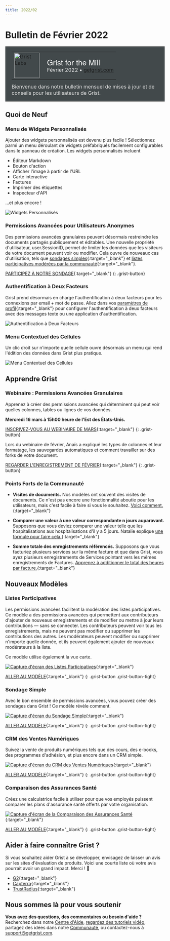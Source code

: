 ```yaml
---
title: 2022/02
---
```


# Bulletin de Février 2022

<style>
  /* restaurer certains paramètres par défaut mal remplacés */
  .newsletter-header .table {
    background-color: initial;
    border: initial;
  }
  .newsletter-header .table > tbody > tr > td {
    padding: initial;
    border: initial;
    vertical-align: initial;
  }
  .newsletter-header img.header-img {
    padding: initial;
    max-width: initial;
    display: initial;
    padding: initial;
    line-height: initial;
    background-color: initial;
    border: initial;
    border-radius: initial;
    margin: initial;
  }

  /* copier les styles de la newsletter, avec un préfixe pour une spécificité suffisante */
  .newsletter-header .header {
    border: none;
    padding: 0;
    margin: 0;
  }
  .newsletter-header table > tbody > tr > td.header-image {
    width: 80px;
    padding-right: 16px;
  }
  .newsletter-header table > tbody > tr > td.header-text {
    background-color: #42494B;
    padding: 16px 20px;
  }
  .newsletter-header table.header-top {
    border: none;
    padding: 0;
    margin: 0;
    width: 100%;
  }
  .header-title {
    font-family: Helvetica Neue, Helvetica, Arial, sans-serif;
    font-size: 24px;
    line-height: 28px;
    color: #FFFFFF;
  }
  .header-month {
    color: #FFFFFF;
  }
  .header-welcome {
    margin-top: 12px;
    color: #FFFFFF;
  }
</style>
<div class="newsletter-header">
<table class="header" cellpadding="0" cellspacing="0" border="0"><tr>
  <td class="header-text">
    <table class="header-top"><tr>
      <td class="header-image">
        <a href="https://www.getgrist.com">
          <img class="header-img" src="/images/newsletters/grist-labs.png" width="80" height="80" alt="Grist Labs" border="0">
        </a>
      </td>
      <td class="header-top-text">
        <div class="header-title">Grist for the Mill</div>
        <div class="header-month">Février 2022
          &#8226; <a href="https://www.getgrist.com/">getgrist.com</a></div>
      </td>
    </tr></table>
    <div class="header-welcome" style="color: #e0e0e0;">
      Bienvenue dans notre bulletin mensuel de mises à jour et de conseils pour les utilisateurs de Grist.
    </div>
  </td>
</tr></table>
</div>

## Quoi de Neuf

### Menu de Widgets Personnalisés

Ajouter des widgets personnalisés est devenu plus facile ! Sélectionnez parmi un menu déroulant de widgets préfabriqués facilement configurables dans le panneau de création. Les widgets personnalisés incluent

* Éditeur Markdown
* Bouton d'action
* Afficher l'image à partir de l'URL
* Carte interactive
* Factures
* Imprimer des étiquettes
* Inspecteur d'API

...et plus encore !

![Widgets Personnalisés](../images/newsletters/2022-02/custom-widgets.gif)

### Permissions Avancées pour Utilisateurs Anonymes

Des permissions avancées granulaires peuvent désormais restreindre les documents partagés publiquement et éditables. Une nouvelle propriété d'utilisateur, user.SessionID, permet de limiter les données que les visiteurs de votre document peuvent voir ou modifier. Cela ouvre de nouveaux cas d'utilisation, tels que [sondages simples](https://templates.getgrist.com/jd234iH1zDsL/Simple-Poll){:target="\_blank"} et [listes participatives modérées par la communauté](https://templates.getgrist.com/dKztiPYamcCp/Crowdsourced-List/p/1){:target="\_blank"}.

[PARTICIPEZ À NOTRE SONDAGE](https://templates.getgrist.com/jd234iH1zDsL/Simple-Poll){:target="\_blank"}
{: .grist-button}

### Authentification à Deux Facteurs

Grist prend désormais en charge l'authentification à deux facteurs pour les connexions par email + mot de passe. Allez dans vos [paramètres de profil](https://docs.getgrist.com/account){:target="\_blank"} pour configurer l'authentification à deux facteurs avec des messages texte ou une application d'authentification.

![Authentification à Deux Facteurs](../images/newsletters/2022-02/2fa.png)

### Menu Contextuel des Cellules

Un clic droit sur n'importe quelle cellule ouvre désormais un menu qui rend l'édition des données dans Grist plus pratique.

![Menu Contextuel des Cellules](../images/newsletters/2022-02/cell-context.png)

## Apprendre Grist

### Webinaire : Permissions Avancées Granulaires

Apprenez à créer des permissions avancées qui déterminent qui peut voir quelles colonnes, tables ou lignes de vos données.

**Mercredi 16 mars à 15h00 heure de l'Est des États-Unis.**

[INSCRIVEZ-VOUS AU WEBINAIRE DE MARS](https://www.getgrist.com/learn-grist-webinar/){:target="\_blank"}
{: .grist-button}

Lors du webinaire de février, Anaïs a expliqué les types de colonnes et leur formatage, les sauvegardes automatiques et comment travailler sur des forks de votre document.

[REGARDER L'ENREGISTREMENT DE FÉVRIER](https://www.youtube.com/watch?v=bOx2ONlwkvY){:target="\_blank"}
{: .grist-button}

### Points Forts de la Communauté

* **Visites de documents.** Nos modèles ont souvent des visites de documents. Ce n'est pas encore une fonctionnalité aboutie pour les utilisateurs, mais c'est facile à faire si vous le souhaitez. [Voici comment.](https://community.getgrist.com/t/creating-document-tours/){:target="\_blank"}

* **Comparer une valeur à une valeur correspondante n jours auparavant.** Supposons que vous deviez comparer une valeur telle que les hospitalisations aux hospitalisations d'il y a 5 jours. Natalie explique [une formule pour faire cela.](https://community.getgrist.com/t/formula-for-offset-sort-of-formula/){:target="\_blank"}

* **Somme totale des enregistrements référencés.** Supposons que vous facturiez plusieurs services sur la même facture et que dans Grist, vous ayez plusieurs enregistrements de Services pointant vers les mêmes enregistrements de Factures. [Apprenez à additionner le total des heures par facture.](https://community.getgrist.com/t/create-an-aggregated-of-a-field-in-a-linked-table/){:target="\_blank"}

## Nouveaux Modèles

### Listes Participatives

Les permissions avancées facilitent la modération des listes participatives. Ce modèle a des permissions avancées qui permettent aux contributeurs d'ajouter de nouveaux enregistrements et de modifier ou mettre à jour leurs contributions — sans se connecter. Les contributeurs peuvent voir tous les enregistrements, mais ne peuvent pas modifier ou supprimer les contributions des autres. Les modérateurs peuvent modifier ou supprimer n'importe quelle donnée, et ils peuvent également ajouter de nouveaux modérateurs à la liste.

Ce modèle utilise également la vue carte.

[![Capture d'écran des Listes Participatives](../images/newsletters/2022-02/crowdsourced-lists.png)](https://templates.getgrist.com/dKztiPYamcCp/Crowdsourced-List/p/1){:target="\_blank"}

[ALLER AU MODÈLE](https://templates.getgrist.com/dKztiPYamcCp/Crowdsourced-List/p/1){:target="\_blank"}
{: .grist-button .grist-button-tight}

### Sondage Simple

Avec le bon ensemble de permissions avancées, vous pouvez créer des sondages dans Grist ! Ce modèle révèle comment.

[![Capture d'écran du Sondage Simple](../images/newsletters/2022-02/simple-poll.png)](https://templates.getgrist.com/jd234iH1zDsL/Simple-Poll){:target="\_blank"}

[ALLER AU MODÈLE](https://templates.getgrist.com/jd234iH1zDsL/Simple-Poll){:target="\_blank"}
{: .grist-button .grist-button-tight}

### CRM des Ventes Numériques

Suivez la vente de produits numériques tels que des cours, des e-books, des programmes d'adhésion, et plus encore dans un CRM simple.

[![Capture d'écran du CRM des Ventes Numériques](../images/newsletters/2022-02/digital-sales-crm.png)](https://templates.getgrist.com/eVgQezBkmQVc/Digital-Sales-CRM){:target="\_blank"}

[ALLER AU MODÈLE](https://templates.getgrist.com/eVgQezBkmQVc/Digital-Sales-CRM){:target="\_blank"}
{: .grist-button .grist-button-tight}

### Comparaison des Assurances Santé

Créez une calculatrice facile à utiliser pour que vos employés puissent comparer les plans d'assurance santé offerts par votre organisation.

[![Capture d'écran de la Comparaison des Assurances Santé](../images/newsletters/2022-02/health-insurance-comparison.png)](https://templates.getgrist.com/6stpLB6PR6bR/Health-Insurance-Plan-Comparison/){:target="\_blank"}

[ALLER AU MODÈLE](https://templates.getgrist.com/6stpLB6PR6bR/Health-Insurance-Plan-Comparison/){:target="\_blank"}
{: .grist-button .grist-button-tight}

## Aider à faire connaître Grist ?
Si vous souhaitez aider Grist à se développer, envisagez de laisser un avis sur les sites d'évaluation de produits. Voici une courte liste où votre avis pourrait avoir un grand impact. Merci ! 🙏

* [G2](https://www.g2.com/products/grist/){:target="\_blank"}
* [Capterra](https://www.capterra.com/p/232821/Grist/){:target="\_blank"}
* [TrustRadius](https://www.trustradius.com/products/grist/){:target="\_blank"}

## Nous sommes là pour vous soutenir

**Vous avez des questions, des commentaires ou besoin d'aide ?** Recherchez dans notre [Centre d'Aide](../index.md), [regardez des tutoriels vidéo](https://www.youtube.com/channel/UCx0ioQrrC-bIrkmZ7ZULr0g/playlists), partagez des idées dans notre [Communauté](https://community.getgrist.com), ou contactez-nous à <support@getgrist.com>.
